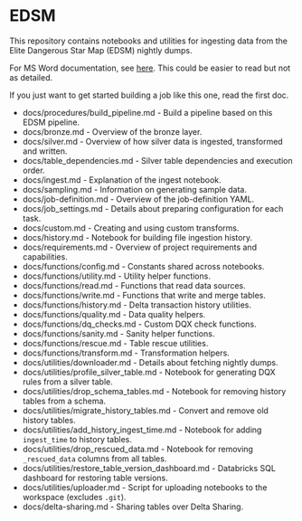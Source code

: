 # EDSM

This repository contains notebooks and utilities for ingesting data from the Elite Dangerous Star Map (EDSM) nightly dumps.

For MS Word documentation, see [here](https://github.com/bryanlharris/Documentation). This could be easier to read but not as detailed.

If you just want to get started building a job like this one, read the first doc.

* docs/procedures/build_pipeline.md - Build a pipeline based on this EDSM pipeline.
* docs/bronze.md - Overview of the bronze layer.
* docs/silver.md - Overview of how silver data is ingested, transformed and written.
* docs/table_dependencies.md - Silver table dependencies and execution order.
* docs/ingest.md - Explanation of the ingest notebook.
* docs/sampling.md - Information on generating sample data.
* docs/job-definition.md - Overview of the job-definition YAML.
* docs/job_settings.md - Details about preparing configuration for each task.
* docs/custom.md - Creating and using custom transforms.
* docs/history.md - Notebook for building file ingestion history.
* docs/requirements.md - Overview of project requirements and capabilities.
* docs/functions/config.md - Constants shared across notebooks.
* docs/functions/utility.md - Utility helper functions.
* docs/functions/read.md - Functions that read data sources.
* docs/functions/write.md - Functions that write and merge tables.
* docs/functions/history.md - Delta transaction history utilities.
* docs/functions/quality.md - Data quality helpers.
* docs/functions/dq_checks.md - Custom DQX check functions.
* docs/functions/sanity.md - Sanity helper functions.
* docs/functions/rescue.md - Table rescue utilities.
* docs/functions/transform.md - Transformation helpers.
* docs/utilities/downloader.md - Details about fetching nightly dumps.
* docs/utilities/profile_silver_table.md - Notebook for generating DQX rules from a silver table.
* docs/utilities/drop_schema_tables.md - Notebook for removing history tables from a schema.
* docs/utilities/migrate_history_tables.md - Convert and remove old history tables.
* docs/utilities/add_history_ingest_time.md - Notebook for adding `ingest_time` to history tables.
* docs/utilities/drop_rescued_data.md - Notebook for removing `_rescued_data` columns from all tables.
* docs/utilities/restore_table_version_dashboard.md - Databricks SQL dashboard for restoring table versions.
* docs/utilities/uploader.md - Script for uploading notebooks to the workspace (excludes `.git`).
* docs/delta-sharing.md - Sharing tables over Delta Sharing.

